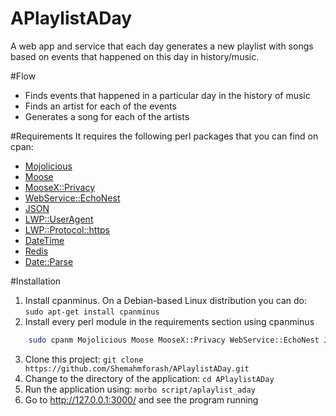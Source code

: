 APlaylistADay
=============

A web app and service that each day generates a new playlist with songs based on events that happened on this day in history/music.

#Flow
* Finds events that happened in a particular day in the history of music
* Finds an artist for each of the events
* Generates a song for each of the artists

#Requirements
 It requires the following perl packages that you can find on cpan:
* [Mojolicious](http://search.cpan.org/~sri/Mojolicious-4.24/lib/Mojolicious.pm)
* [Moose](http://search.cpan.org/~ether/Moose-2.1005/lib/Moose.pm)
* [MooseX::Privacy](http://search.cpan.org/~franckc/MooseX-Privacy-0.05/lib/MooseX/Privacy.pm)
* [WebService::EchoNest](http://search.cpan.org/~nickl/WebService-EchoNest-0.007/lib/WebService/EchoNest.pm)
* [JSON](http://search.cpan.org/~makamaka/JSON-2.90/lib/JSON.pm)
* [LWP::UserAgent](http://search.cpan.org/~gaas/libwww-perl-6.05/lib/LWP/UserAgent.pm)
* [LWP::Protocol::https](http://search.cpan.org/~gaas/LWP-Protocol-https-6.04/lib/LWP/Protocol/https.pm)
* [DateTime](http://search.cpan.org/~drolsky/DateTime-1.03/lib/DateTime.pm)
* [Redis](http://search.cpan.org/~dams/Redis-1.965/lib/Redis.pm)
* [Date::Parse](http://search.cpan.org/~gbarr/TimeDate-2.30/lib/Date/Parse.pm)

#Installation
 1. Install cpanminus. On a Debian-based Linux distribution you can do:
     `sudo apt-get install cpanminus`
 2. Install every perl module in the requirements section using cpanminus

``` bash
    sudo cpanm Mojolicious Moose MooseX::Privacy WebService::EchoNest JSON LWP::UserAgent LWP::Protocol::https DateTime Redis Date::Parse
```
 3. Clone this project:
    `git clone https://github.com/Shemahmforash/APlaylistADay.git`
 4. Change to the directory of the application:
    `cd APlaylistADay`
 5. Run the application using:
    `morbo script/aplaylist_aday`
 6. Go to http://127.0.0.1:3000/ and see the program running
